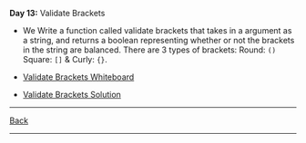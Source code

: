 **Day 13:** Validate Brackets

- We Write a function called validate brackets that takes in a argument as a string, and returns a boolean representing whether or not the brackets in the string are balanced. There are 3 types of brackets: Round: `()` Square: `[]` & Curly: `{}`.

- [Validate Brackets Whiteboard](../../assets/ValidateBracket.png)
- [Validate Brackets Solution](validateBrackets.js)

---
[Back](../../README.md)

---
